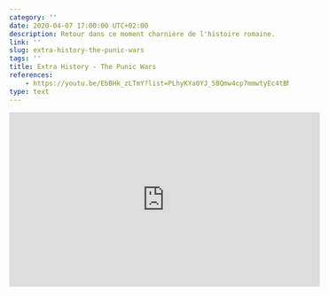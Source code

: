 ```yaml
---
category: ''
date: 2020-04-07 17:00:00 UTC+02:00
description: Retour dans ce moment charnière de l'histoire romaine.
link: ''
slug: extra-history-the-punic-wars
tags: ''
title: Extra History - The Punic Wars
references:
    - https://youtu.be/EbBHk_zLTmY?list=PLhyKYa0YJ_5BQmw4cp7mmwtyEc4tBMUhX 
type: text
---
```


<iframe width="560" height="315" src="https://www.youtube-nocookie.com/embed/EbBHk_zLTmY" frameborder="0" allow="accelerometer; autoplay; encrypted-media; gyroscope; picture-in-picture" allowfullscreen></iframe>

